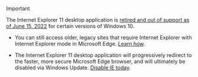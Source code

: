 > [!IMPORTANT]
> The Internet Explorer 11 desktop application is [retired and out of support as of June 15, 2022](https://aka.ms/IEJune15Blog) for certain versions of Windows 10.  
>
> - You can still access older, legacy sites that require Internet Explorer with Internet Explorer mode in Microsoft Edge. [Learn how](https://aka.ms/IEmodewebsite).  
>
> - The Internet Explorer 11 desktop application will progressively redirect to the faster, more secure Microsoft Edge browser, and will ultimately be disabled via Windows Update. [Disable IE today](/deployedge/edge-ie-disable-ie11).
